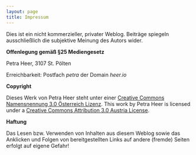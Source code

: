 ```yaml
---
layout: page
title: Impressum
---
```

Dies ist ein nicht kommerzieller, privater Weblog. Beiträge spiegeln ausschließlich die subjektive Meinung des Autors wider.

**Offenlegung gemäß §25 Mediengesetz**

Petra Heer, 3107 St. Pölten

Erreichbarkeit: Postfach *petra* der Domain *heer.io*

**Copyright**

Dieses Werk von Petra Heer steht unter einer [Creative Commons Namensnennung 3.0 Österreich Lizenz][0]. This work by Petra Heer is licensed under a [Creative Commons Attribution 3.0 Austria License][0].

**Haftung**

Das Lesen bzw. Verwenden von Inhalten aus diesem Weblog sowie das Anklicken und Folgen von bereitgestellten Links auf andere (fremde) Seiten erfolgt auf eigene Gefahr!

[0]: http://creativecommons.org/licenses/by/3.0/at/
